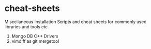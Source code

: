 # cheat-sheets
Miscellaneous Installation Scripts and cheat sheets for commonly used libraries and tools etc

1) Mongo DB C++ Drivers
2) vimdiff as git mergetool
